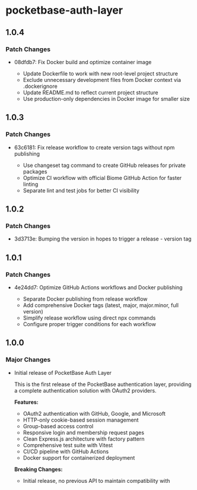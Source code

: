 # pocketbase-auth-layer

## 1.0.4

### Patch Changes

- 08dfdb7: Fix Docker build and optimize container image

  - Update Dockerfile to work with new root-level project structure
  - Exclude unnecessary development files from Docker context via .dockerignore
  - Update README.md to reflect current project structure
  - Use production-only dependencies in Docker image for smaller size

## 1.0.3

### Patch Changes

- 63c6181: Fix release workflow to create version tags without npm publishing

  - Use changeset tag command to create GitHub releases for private packages
  - Optimize CI workflow with official Biome GitHub Action for faster linting
  - Separate lint and test jobs for better CI visibility

## 1.0.2

### Patch Changes

- 3d3713e: Bumping the version in hopes to trigger a release - version tag

## 1.0.1

### Patch Changes

- 4e24dd7: Optimize GitHub Actions workflows and Docker publishing

  - Separate Docker publishing from release workflow
  - Add comprehensive Docker tags (latest, major, major.minor, full version)
  - Simplify release workflow using direct npx commands
  - Configure proper trigger conditions for each workflow

## 1.0.0

### Major Changes

- Initial release of PocketBase Auth Layer

  This is the first release of the PocketBase authentication layer, providing a complete authentication solution with OAuth2 providers.

  **Features:**

  - OAuth2 authentication with GitHub, Google, and Microsoft
  - HTTP-only cookie-based session management
  - Group-based access control
  - Responsive login and membership request pages
  - Clean Express.js architecture with factory pattern
  - Comprehensive test suite with Vitest
  - CI/CD pipeline with GitHub Actions
  - Docker support for containerized deployment

  **Breaking Changes:**

  - Initial release, no previous API to maintain compatibility with
